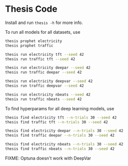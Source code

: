 # Thesis Code

Install and run `thesis -h` for more info.

To run all models for all datasets, use

```bash
thesis prophet electricity
thesis prophet traffic

thesis run electricity tft --seed 42
thesis run traffic tft --seed 42

thesis run electricity deepar --seed 42
thesis run traffic deepar --seed 42

thesis run electricity deepvar --seed 42
thesis run traffic deepvar --seed 42

thesis run electricity nbeats --seed 42
thesis run traffic nbeats --seed 42
```

To find hyperparams for all deep learning models, use

```bash
thesis find electricity tft --n-trials 30 --seed 42
thesis find traffic tft --n-trials 30 --seed 42

thesis find electricity deepar --n-trials 30 --seed 42
thesis find traffic deepar --n-trials 30 --seed 42

thesis find electricity nbeats --n-trials 30 --seed 42
thesis find traffic nbeats --n-trials 30 --seed 42
```

FIXME: Optuna doesn't work with DeepVar
